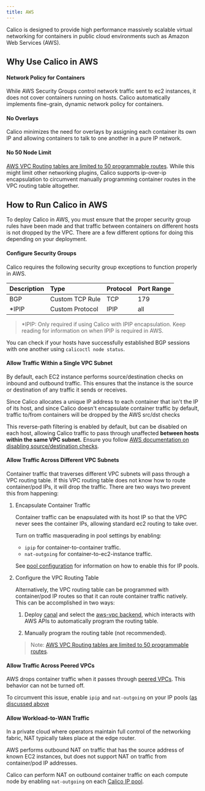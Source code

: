 ```yaml
---
title: AWS
---
```


Calico is designed to provide high performance massively scalable virtual
networking for containers in public cloud environments such as
Amazon Web Services (AWS).

## Why Use Calico in AWS

#### Network Policy for Containers

While AWS Security Groups control network traffic sent to ec2 instances, it
does not cover containers running on hosts. Calico automatically implements
fine-grain, dynamic network policy for containers.

#### No Overlays

Calico minimizes the need for overlays by assigning each container
its own IP and allowing containers to talk to one another in a pure IP network.

#### No 50 Node Limit

[AWS VPC Routing tables are limited to 50 programmable routes](http://docs.aws.amazon.com/AmazonVPC/latest/UserGuide/VPC_Appendix_Limits.html#vpc-limits-route-tables).
While this might limit other networking plugins, Calico supports
ip-over-ip encapsulation to circumvent manually programming container routes in
the VPC routing table altogether.

## How to Run Calico in AWS

To deploy Calico in AWS, you must ensure that the proper security group rules
have been made and that traffic between containers on different hosts is not
dropped by the VPC. There are a few different options for doing this depending
on your deployment.

#### Configure Security Groups

Calico requires the following security group exceptions to function properly
in AWS.

| Description    | Type            | Protocol | Port Range |
|:---------------|:----------------|:---------|:-----------|
| BGP            | Custom TCP Rule | TCP      | 179        |
| \*IPIP           | Custom Protocol | IPIP     | all        |

>\*IPIP: Only required if using Calico with IPIP encapsulation.
Keep reading for information on when IPIP is required in AWS.

You can check if your hosts have successfully established BGP sessions with
one another using `calicoctl node status`.

#### Allow Traffic Within a Single VPC Subnet

By default, each EC2 instance performs source/destination checks on inbound
and outbound traffic. This ensures that the instance is the source or
destination of any traffic it sends or receives.

Since Calico allocates a unique IP address to each container that isn't the IP
of its host, and since Calico doesn't encapsulate container traffic by default,
traffic to/from containers will be dropped by the AWS src/dst checks

This reverse-path filtering is enabled by default, but can be disabled on each
host, allowing Calico traffic to pass through unaffected **between hosts within
the same VPC subnet.**
Ensure you follow
[AWS documentation on disabling source/destination checks](http://docs.aws.amazon.com/AmazonVPC/latest/UserGuide/VPC_NAT_Instance.html#EIP_Disable_SrcDestCheck).

#### Allow Traffic Across Different VPC Subnets

Container traffic that traverses different VPC subnets will pass through
a VPC routing table. If this VPC routing table does not know how to route
container/pod IPs, it will drop the traffic. There are two ways two prevent this from
happening:

1. Encapsulate Container Traffic

   Container traffic can be enapsulated with its host IP so that the VPC
   never sees the container IPs, allowing standard ec2 routing to take over.

   Turn on traffic masquerading in pool settings by enabling:

   - `ipip` for container-to-container traffic.
   - `nat-outgoing` for container-to-ec2-instance traffic.

   See [pool configuration]({{site.baseurl}}/{{page.version}}/reference/calicoctl/resources/ippool) for information on how to enable this for IP pools.

2. Configure the VPC Routing Table

   Alternatively, the VPC routing table can be programmed with container/pod IP
   routes so that it can route container traffic natively.
   This can be accomplished in two ways:

   1. Deploy [canal][canal] and select the [aws-vpc backend][aws-vpc-backend],
      which interacts with AWS APIs to automatically program the routing table.

   2. Manually program the routing table (not recommended).

   >Note: [AWS VPC Routing tables are limited to 50 programmable routes](http://docs.aws.amazon.com/AmazonVPC/latest/UserGuide/VPC_Appendix_Limits.html#vpc-limits-route-tables).

#### Allow Traffic Across Peered VPCs

AWS drops container traffic when it passes through
[peered VPCs](http://docs.aws.amazon.com/AmazonVPC/latest/UserGuide/vpc-peering.html).
This behavior can not be turned off.

To circumvent this issue, enable `ipip` and `nat-outgoing` on your IP pools ([as discussed above](#allow-traffic-across-different-vpc-subnets)

#### Allow Workload-to-WAN Traffic

In a private cloud where operators maintain full control of the networking
fabric, NAT typically takes place at the edge router.

AWS performs outbound NAT on traffic that has the source address of known
EC2 instances, but does not support NAT on traffic from container/pod IP
addresses.

Calico can perform NAT on outbound container traffic on each compute node
by enabling `nat-outgoing` on each
[Calico IP pool]({{site.baseurl}}/{{page.version}}/reference/calicoctl/resources/ippool).

[canal]: https://github.com/tigera/canal
[aws-vpc-backend]: https://github.com/coreos/flannel#backends
